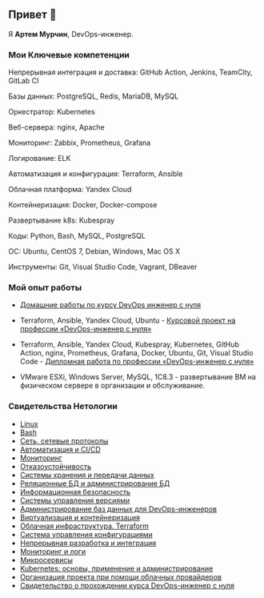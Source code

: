 ## Привет 👋

Я <b>Артем Мурчин</b>, DevOps-инженер.

### Мои Ключевые компетенции

Непрерывная интеграция и доставка: GitHub Action, Jenkins, TeamCity, GitLab CI

Базы данных: PostgreSQL, Redis, MariaDB, MySQL

Оркестратор: Kubernetes

Веб-сервера: nginx, Apache

Мониторинг: Zabbix, Prometheus, Grafana

Логирование: ELK

Автоматизация и конфигурация: Terraform, Ansible

Облачная платформа: Yandex Cloud

Контейнеризация: Docker, Docker-compose

Развертывание k8s: Kubespray

Коды: Python, Bash, MySQL, PostgreSQL

ОС: Ubuntu, CentOS 7, Debian, Windows, Mac OS X

Инструменты: Git, Visual Studio Code, Vagrant, DBeaver


### Мой опыт работы

- [Домашние работы по курсу DevOps инженер с нуля](https://github.com/artmur1?tab=repositories)

- Terraform, Ansible, Yandex Cloud, Ubuntu - [Курсовой проект на профессии «DevOps-инженер с нуля»](https://github.com/artmur1/15-hw)

- Terraform, Ansible, Yandex Cloud, Kubespray, Kubernetes, GitHub Action, nginx, Prometheus, Grafana, Docker, Ubuntu, Git, Visual Studio Code - [Дипломная работа по профессии «DevOps-инженер с нуля»](https://github.com/artmur1/24-devops-diplom)

- VMware ESXi, Windows Server, MySQL, 1C8.3 - развертывание ВМ на физическом сервере в организации и обслуживание.

### Свидетельства Нетологии

- [Linux](https://github.com/artmur1/artmur1/blob/main/files/netology%20certificates/linux_operating_system_administration.pdf)
- [Bash](https://github.com/artmur1/artmur1/blob/main/files/netology%20certificates/bash_programming.pdf)
- [Сеть, сетевые протоколы](https://github.com/artmur1/artmur1/blob/main/files/netology%20certificates/network_and_network_protocols.pdf)
- [Автоматизация и CI/CD](https://github.com/artmur1/artmur1/blob/main/files/netology%20certificates/automation_and_ci-cd.pdf)
- [Мониторинг](https://github.com/artmur1/artmur1/blob/main/files/netology%20certificates/monitoring.pdf)
- [Отказоустойчивость](https://github.com/artmur1/artmur1/blob/main/files/netology%20certificates/fault_tolerance.pdf)
- [Системы хранения и передачи данных](https://github.com/artmur1/artmur1/blob/main/files/netology%20certificates/data_storage_and_transmission_systems.pdf)
- [Реляционные БД и администрирование БД](https://github.com/artmur1/artmur1/blob/main/files/netology%20certificates/relational_databases_and_database_administration.pdf)
- [Информационная безопасность](https://github.com/artmur1/artmur1/blob/main/files/netology%20certificates/information_security.pdf)
- [Системы управления версиями](https://github.com/artmur1/artmur1/blob/main/files/netology%20certificates/version_control_systems.pdf)
- [Администрирование баз данных для DevOps-инженеров](https://github.com/artmur1/artmur1/blob/main/files/netology%20certificates/database_administration_for_devops_engineers.pdf)
- [Виртуализация и контейнеризация](https://github.com/artmur1/artmur1/blob/main/files/netology%20certificates/virtualization_and_containerization.pdf)
- [Облачная инфраструктура. Terraform](https://github.com/artmur1/artmur1/blob/main/files/netology%20certificates/cloud_infrastructure_terraform.pdf)
- [Система управления конфигурациями](https://github.com/artmur1/artmur1/blob/main/files/netology%20certificates/configuration_management_system.pdf)
- [Непрерывная разработка и интеграция](https://github.com/artmur1/artmur1/blob/main/files/netology%20certificates/continuous_development_and_integration.pdf)
- [Мониторинг и логи](https://github.com/artmur1/artmur1/blob/main/files/netology%20certificates/monitoring_and_logs.pdf)
- [Микросервисы](https://github.com/artmur1/artmur1/blob/main/files/netology%20certificates/microservices.pdf)
- [Kubernetes: основы, применение и администрирование](https://github.com/artmur1/artmur1/blob/main/files/netology%20certificates/kubernetes_basics_usage_and_administration.pdf)
- [Организация проекта при помощи облачных провайдеров](https://github.com/artmur1/artmur1/blob/main/files/netology%20certificates/project_organization_using_cloud_providers.pdf)
- [Свидетельство о прохождении курса DevOps-инженер с нуля](https://github.com/artmur1/artmur1/blob/main/files/netology%20certificates/devops_engineer_certificate.pdf)

<!--
**artmur1/artmur1** is a ✨ _special_ ✨ repository because its `README.md` (this file) appears on your GitHub profile.

Here are some ideas to get you started:

- 🔭 I’m currently working on ...
- 🌱 I’m currently learning ...
- 👯 I’m looking to collaborate on ...
- 🤔 I’m looking for help with ...
- 💬 Ask me about ...
- 📫 How to reach me: ...
- 😄 Pronouns: ...
- ⚡ Fun fact: ...
-->
